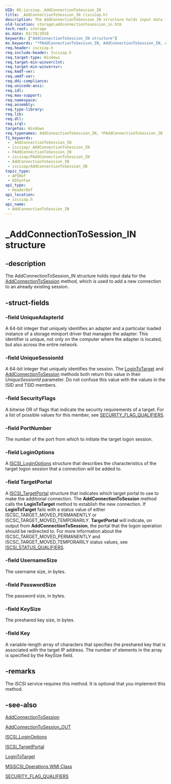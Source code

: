 ```yaml
---
UID: NS:iscsiop._AddConnectionToSession_IN
title: _AddConnectionToSession_IN (iscsiop.h)
description: The AddConnectionToSession_IN structure holds input data for the AddConnectionToSession method, which is used to add a new connection to an already existing session.
old-location: storage\addconnectiontosession_in.htm
tech.root: storage
ms.date: 03/29/2018
keywords: ["AddConnectionToSession_IN structure"]
ms.keywords: "*PAddConnectionToSession_IN, AddConnectionToSession_IN, AddConnectionToSession_IN structure [Storage Devices], PAddConnectionToSession_IN, PAddConnectionToSession_IN structure pointer [Storage Devices], _AddConnectionToSession_IN, iscsiop/AddConnectionToSession_IN, iscsiop/PAddConnectionToSession_IN, storage.addconnectiontosession_in, structs-iSCSI_4e238073-ca54-4da3-afcc-4b45e4da243f.xml"
req.header: iscsiop.h
req.include-header: Iscsiop.h
req.target-type: Windows
req.target-min-winverclnt: 
req.target-min-winversvr: 
req.kmdf-ver: 
req.umdf-ver: 
req.ddi-compliance: 
req.unicode-ansi: 
req.idl: 
req.max-support: 
req.namespace: 
req.assembly: 
req.type-library: 
req.lib: 
req.dll: 
req.irql: 
targetos: Windows
req.typenames: AddConnectionToSession_IN, *PAddConnectionToSession_IN
f1_keywords:
 - _AddConnectionToSession_IN
 - iscsiop/_AddConnectionToSession_IN
 - PAddConnectionToSession_IN
 - iscsiop/PAddConnectionToSession_IN
 - AddConnectionToSession_IN
 - iscsiop/AddConnectionToSession_IN
topic_type:
 - APIRef
 - kbSyntax
api_type:
 - HeaderDef
api_location:
 - iscsiop.h
api_name:
 - AddConnectionToSession_IN
---
```


# _AddConnectionToSession_IN structure


## -description

The AddConnectionToSession_IN structure holds input data for the <a href="/windows-hardware/drivers/storage/addconnectiontosession">AddConnectionToSession</a> method, which is used to add a new connection to an already existing session.

## -struct-fields

### -field UniqueAdapterId

A 64-bit integer that uniquely identifies an adapter and a particular loaded instance of a storage miniport driver that manages the adapter. This identifier is unique, not only on the computer where the adapter is located, but also across the entire network.

### -field UniqueSessionId

A 64-bit integer that uniquely identifies the session. The <a href="/windows-hardware/drivers/storage/logintotarget">LoginToTarget</a> and <a href="/windows-hardware/drivers/storage/addconnectiontosession">AddConnectionToSession</a> methods both return this value in their <i>UniqueSessionId</i> parameter. Do not confuse this value with the values in the ISID and TSID members.

### -field SecurityFlags

A bitwise OR of flags that indicate the security requirements of a target. For a list of possible values for this member, see <a href="/windows-hardware/drivers/storage/security-flag-qualifiers">SECURITY_FLAG_QUALIFIERS</a>.

### -field PortNumber

The number of the port from which to initiate the target logon session.

### -field LoginOptions

A <a href="/windows-hardware/drivers/ddi/iscsidef/ns-iscsidef-_iscsi_loginoptions">ISCSI_LoginOptions</a> structure that describes the characteristics of the target logon session that a connection will be added to.

### -field TargetPortal

A <a href="/windows-hardware/drivers/ddi/iscsidef/ns-iscsidef-_iscsi_targetportal">ISCSI_TargetPortal</a> structure that indicates which target portal to use to make the additional connection. The <b>AddConnectionToSession</b> method calls the <b>LoginToTarget</b> method to establish the new connection. If <b>LoginToTarget</b> fails with a status value of either ISCSC_TARGET_MOVED_PERMANENTLY or ISCSC_TARGET_MOVED_TEMPORARILY. <b>TargetPortal</b> will indicate, on output from <b>AddConnectionToSession</b>, the portal that the logon operation should be redirected to. For more information about the ISCSC_TARGET_MOVED_PERMANENTLY and ISCSC_TARGET_MOVED_TEMPORARILY status values, see <a href="/windows-hardware/drivers/storage/iscsi-status-qualifiers">ISCSI_STATUS_QUALIFIERS</a>.

### -field UsernameSize

The username size, in bytes.

### -field PasswordSize

The password size, in bytes.

### -field KeySize

The preshared key size, in bytes.

### -field Key

A variable-length array of characters that specifies the preshared key that is associated with the target IP address. The number of elements in the array is specified by the KeySize field.

## -remarks

The iSCSI service requires this method. It is optional that you implement this method.

## -see-also

<a href="/windows-hardware/drivers/storage/addconnectiontosession">AddConnectionToSession</a>



<a href="/windows-hardware/drivers/ddi/iscsiop/ns-iscsiop-_addconnectiontosession_out">AddConnectionToSession_OUT</a>



<a href="/windows-hardware/drivers/ddi/iscsidef/ns-iscsidef-_iscsi_loginoptions">ISCSI_LoginOptions</a>



<a href="/windows-hardware/drivers/ddi/iscsidef/ns-iscsidef-_iscsi_targetportal">ISCSI_TargetPortal</a>



<a href="/windows-hardware/drivers/storage/logintotarget">LoginToTarget</a>



<a href="/windows-hardware/drivers/storage/msiscsi-operations-wmi-class">MSiSCSI_Operations WMI Class</a>



<a href="/windows-hardware/drivers/storage/security-flag-qualifiers">SECURITY_FLAG_QUALIFIERS</a>
